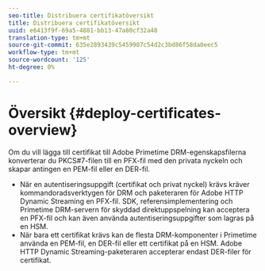 ```yaml
---
seo-title: Distribuera certifikatöversikt
title: Distribuera certifikatöversikt
uuid: e6413f9f-69a5-4881-bb13-47a80cf32a48
translation-type: tm+mt
source-git-commit: 635e2893439c5459907c54d2c3bd86f58da0eec5
workflow-type: tm+mt
source-wordcount: '125'
ht-degree: 0%

---
```



# Översikt {#deploy-certificates-overview}

Om du vill lägga till certifikat till Adobe Primetime DRM-egenskapsfilerna konverterar du PKCS#7-filen till en PFX-fil med den privata nyckeln och skapar antingen en PEM-fil eller en DER-fil.

* När en autentiseringsuppgift (certifikat och privat nyckel) krävs kräver kommandoradsverktygen för DRM och paketeraren för Adobe HTTP Dynamic Streaming en PFX-fil. SDK, referensimplementering och Primetime DRM-servern för skyddad direktuppspelning kan acceptera en PFX-fil och kan även använda autentiseringsuppgifter som lagras på en HSM.
* När bara ett certifikat krävs kan de flesta DRM-komponenter i Primetime använda en PEM-fil, en DER-fil eller ett certifikat på en HSM. Adobe HTTP Dynamic Streaming-paketeraren accepterar endast DER-filer för certifikat.